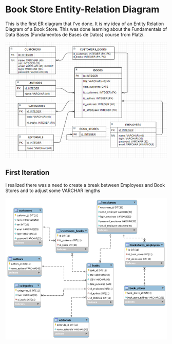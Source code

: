 # Book Store Entity-Relation Diagram
This is the first ER diagram that I've done.
It is my idea of an Entity Relation Diagram of a Book Store.
This was done learning about the Fundamentals of Data Bases (Fundamentos de Bases de Datos) course from Platzi.

![BookStoreER](BookStore.PNG)

## First Iteration

I realized there was a need to create a break between Employees and Book Stores and to adjust some VARCHAR lengths

![BookStore](1st.png)
